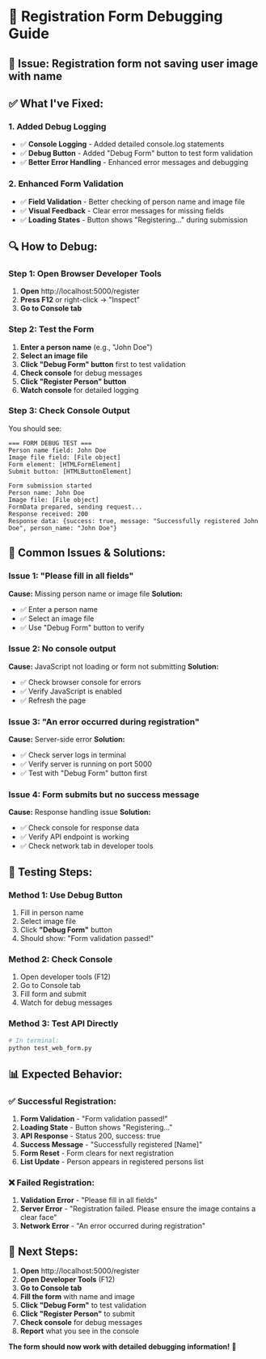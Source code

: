 # 🔧 **Registration Form Debugging Guide**

## 🚨 **Issue:** Registration form not saving user image with name

## ✅ **What I've Fixed:**

### **1. Added Debug Logging**
- ✅ **Console Logging** - Added detailed console.log statements
- ✅ **Debug Button** - Added "Debug Form" button to test form validation
- ✅ **Better Error Handling** - Enhanced error messages and debugging

### **2. Enhanced Form Validation**
- ✅ **Field Validation** - Better checking of person name and image file
- ✅ **Visual Feedback** - Clear error messages for missing fields
- ✅ **Loading States** - Button shows "Registering..." during submission

## 🔍 **How to Debug:**

### **Step 1: Open Browser Developer Tools**
1. **Open** http://localhost:5000/register
2. **Press F12** or right-click → "Inspect"
3. **Go to Console tab**

### **Step 2: Test the Form**
1. **Enter a person name** (e.g., "John Doe")
2. **Select an image file**
3. **Click "Debug Form" button** first to test validation
4. **Check console** for debug messages
5. **Click "Register Person" button**
6. **Watch console** for detailed logging

### **Step 3: Check Console Output**
You should see:
```
=== FORM DEBUG TEST ===
Person name field: John Doe
Image file field: [File object]
Form element: [HTMLFormElement]
Submit button: [HTMLButtonElement]

Form submission started
Person name: John Doe
Image file: [File object]
FormData prepared, sending request...
Response received: 200
Response data: {success: true, message: "Successfully registered John Doe", person_name: "John Doe"}
```

## 🎯 **Common Issues & Solutions:**

### **Issue 1: "Please fill in all fields"**
**Cause:** Missing person name or image file
**Solution:** 
- ✅ Enter a person name
- ✅ Select an image file
- ✅ Use "Debug Form" button to verify

### **Issue 2: No console output**
**Cause:** JavaScript not loading or form not submitting
**Solution:**
- ✅ Check browser console for errors
- ✅ Verify JavaScript is enabled
- ✅ Refresh the page

### **Issue 3: "An error occurred during registration"**
**Cause:** Server-side error
**Solution:**
- ✅ Check server logs in terminal
- ✅ Verify server is running on port 5000
- ✅ Test with "Debug Form" button first

### **Issue 4: Form submits but no success message**
**Cause:** Response handling issue
**Solution:**
- ✅ Check console for response data
- ✅ Verify API endpoint is working
- ✅ Check network tab in developer tools

## 🚀 **Testing Steps:**

### **Method 1: Use Debug Button**
1. Fill in person name
2. Select image file
3. Click **"Debug Form"** button
4. Should show: "Form validation passed!"

### **Method 2: Check Console**
1. Open developer tools (F12)
2. Go to Console tab
3. Fill form and submit
4. Watch for debug messages

### **Method 3: Test API Directly**
```bash
# In terminal:
python test_web_form.py
```

## 📊 **Expected Behavior:**

### **✅ Successful Registration:**
1. **Form Validation** - "Form validation passed!"
2. **Loading State** - Button shows "Registering..."
3. **API Response** - Status 200, success: true
4. **Success Message** - "Successfully registered [Name]"
5. **Form Reset** - Form clears for next registration
6. **List Update** - Person appears in registered persons list

### **❌ Failed Registration:**
1. **Validation Error** - "Please fill in all fields"
2. **Server Error** - "Registration failed. Please ensure the image contains a clear face"
3. **Network Error** - "An error occurred during registration"

## 🎉 **Next Steps:**

1. **Open** http://localhost:5000/register
2. **Open Developer Tools** (F12)
3. **Go to Console tab**
4. **Fill the form** with name and image
5. **Click "Debug Form"** to test validation
6. **Click "Register Person"** to submit
7. **Check console** for debug messages
8. **Report** what you see in the console

**The form should now work with detailed debugging information!** 🚀
